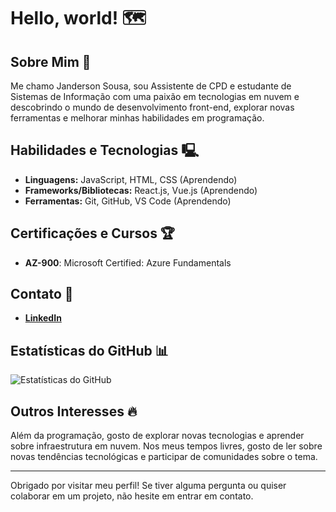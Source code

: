 # Hello, world! 🗺️

## Sobre Mim 🚀
Me chamo Janderson Sousa, sou Assistente de CPD e estudante de Sistemas de Informação com uma paixão em tecnologias em nuvem e descobrindo o mundo de desenvolvimento front-end, explorar novas ferramentas e melhorar minhas habilidades em programação.

## Habilidades e Tecnologias 🖳
- **Linguagens:** JavaScript, HTML, CSS (Aprendendo)
- **Frameworks/Bibliotecas:** React.js, Vue.js (Aprendendo)
- **Ferramentas:** Git, GitHub, VS Code (Aprendendo)

## Certificações e Cursos 🏆
- **AZ-900**: Microsoft Certified: Azure Fundamentals

## Contato 📌
- [**LinkedIn**](https://www.linkedin.com/in/janderson-sousa-a23b5b1b4/)

## Estatísticas do GitHub 📊
![Estatísticas do GitHub](https://github-readme-stats.vercel.app/api?username=janacs&show_icons=true&theme=radical)

## Outros Interesses 🔥
Além da programação, gosto de explorar novas tecnologias e aprender sobre infraestrutura em nuvem. Nos meus tempos livres, gosto de ler sobre novas tendências tecnológicas e participar de comunidades sobre o tema.

---

Obrigado por visitar meu perfil! Se tiver alguma pergunta ou quiser colaborar em um projeto, não hesite em entrar em contato.

